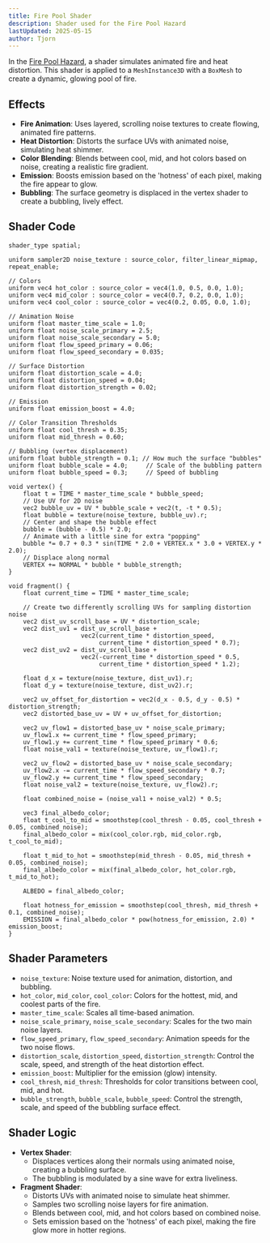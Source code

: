 ```yaml
---
title: Fire Pool Shader
description: Shader used for the Fire Pool Hazard
lastUpdated: 2025-05-15
author: Tjorn
---
```


In the [Fire Pool Hazard](/fowl-play/gameplay/combat/hazards/fire-pool), a shader simulates animated fire and heat distortion. This shader is applied to a `MeshInstance3D` with a `BoxMesh` to create a dynamic, glowing pool of fire.

## Effects

- **Fire Animation**: Uses layered, scrolling noise textures to create flowing, animated fire patterns.
- **Heat Distortion**: Distorts the surface UVs with animated noise, simulating heat shimmer.
- **Color Blending**: Blends between cool, mid, and hot colors based on noise, creating a realistic fire gradient.
- **Emission**: Boosts emission based on the 'hotness' of each pixel, making the fire appear to glow.
- **Bubbling**: The surface geometry is displaced in the vertex shader to create a bubbling, lively effect.

## Shader Code

```gdshader
shader_type spatial;

uniform sampler2D noise_texture : source_color, filter_linear_mipmap, repeat_enable;

// Colors
uniform vec4 hot_color : source_color = vec4(1.0, 0.5, 0.0, 1.0);
uniform vec4 mid_color : source_color = vec4(0.7, 0.2, 0.0, 1.0);
uniform vec4 cool_color : source_color = vec4(0.2, 0.05, 0.0, 1.0);

// Animation Noise
uniform float master_time_scale = 1.0;
uniform float noise_scale_primary = 2.5;
uniform float noise_scale_secondary = 5.0;
uniform float flow_speed_primary = 0.06;
uniform float flow_speed_secondary = 0.035;

// Surface Distortion
uniform float distortion_scale = 4.0;
uniform float distortion_speed = 0.04;
uniform float distortion_strength = 0.02;

// Emission
uniform float emission_boost = 4.0;

// Color Transition Thresholds
uniform float cool_thresh = 0.35;
uniform float mid_thresh = 0.60;

// Bubbling (vertex displacement)
uniform float bubble_strength = 0.1; // How much the surface "bubbles"
uniform float bubble_scale = 4.0;     // Scale of the bubbling pattern
uniform float bubble_speed = 0.3;     // Speed of bubbling

void vertex() {
    float t = TIME * master_time_scale * bubble_speed;
    // Use UV for 2D noise
    vec2 bubble_uv = UV * bubble_scale + vec2(t, -t * 0.5);
    float bubble = texture(noise_texture, bubble_uv).r;
    // Center and shape the bubble effect
    bubble = (bubble - 0.5) * 2.0;
    // Animate with a little sine for extra "popping"
    bubble *= 0.7 + 0.3 * sin(TIME * 2.0 + VERTEX.x * 3.0 + VERTEX.y * 2.0);
    // Displace along normal
    VERTEX += NORMAL * bubble * bubble_strength;
}

void fragment() {
    float current_time = TIME * master_time_scale;

    // Create two differently scrolling UVs for sampling distortion noise
    vec2 dist_uv_scroll_base = UV * distortion_scale;
    vec2 dist_uv1 = dist_uv_scroll_base +
                    vec2(current_time * distortion_speed,
                         current_time * distortion_speed * 0.7);
    vec2 dist_uv2 = dist_uv_scroll_base +
                    vec2(-current_time * distortion_speed * 0.5,
                         current_time * distortion_speed * 1.2);

    float d_x = texture(noise_texture, dist_uv1).r;
    float d_y = texture(noise_texture, dist_uv2).r;

    vec2 uv_offset_for_distortion = vec2(d_x - 0.5, d_y - 0.5) * distortion_strength;
    vec2 distorted_base_uv = UV + uv_offset_for_distortion;

    vec2 uv_flow1 = distorted_base_uv * noise_scale_primary;
    uv_flow1.x += current_time * flow_speed_primary;
    uv_flow1.y += current_time * flow_speed_primary * 0.6;
    float noise_val1 = texture(noise_texture, uv_flow1).r;

    vec2 uv_flow2 = distorted_base_uv * noise_scale_secondary;
    uv_flow2.x -= current_time * flow_speed_secondary * 0.7;
    uv_flow2.y += current_time * flow_speed_secondary;
    float noise_val2 = texture(noise_texture, uv_flow2).r;

    float combined_noise = (noise_val1 + noise_val2) * 0.5;

    vec3 final_albedo_color;
    float t_cool_to_mid = smoothstep(cool_thresh - 0.05, cool_thresh + 0.05, combined_noise);
    final_albedo_color = mix(cool_color.rgb, mid_color.rgb, t_cool_to_mid);

    float t_mid_to_hot = smoothstep(mid_thresh - 0.05, mid_thresh + 0.05, combined_noise);
    final_albedo_color = mix(final_albedo_color, hot_color.rgb, t_mid_to_hot);

    ALBEDO = final_albedo_color;

    float hotness_for_emission = smoothstep(cool_thresh, mid_thresh + 0.1, combined_noise);
    EMISSION = final_albedo_color * pow(hotness_for_emission, 2.0) * emission_boost;
}
```

## Shader Parameters

- `noise_texture`: Noise texture used for animation, distortion, and bubbling.
- `hot_color`, `mid_color`, `cool_color`: Colors for the hottest, mid, and coolest parts of the fire.
- `master_time_scale`: Scales all time-based animation.
- `noise_scale_primary`, `noise_scale_secondary`: Scales for the two main noise layers.
- `flow_speed_primary`, `flow_speed_secondary`: Animation speeds for the two noise flows.
- `distortion_scale`, `distortion_speed`, `distortion_strength`: Control the scale, speed, and strength of the heat distortion effect.
- `emission_boost`: Multiplier for the emission (glow) intensity.
- `cool_thresh`, `mid_thresh`: Thresholds for color transitions between cool, mid, and hot.
- `bubble_strength`, `bubble_scale`, `bubble_speed`: Control the strength, scale, and speed of the bubbling surface effect.

## Shader Logic

- **Vertex Shader**:
  - Displaces vertices along their normals using animated noise, creating a bubbling surface.
  - The bubbling is modulated by a sine wave for extra liveliness.
- **Fragment Shader**:
  - Distorts UVs with animated noise to simulate heat shimmer.
  - Samples two scrolling noise layers for fire animation.
  - Blends between cool, mid, and hot colors based on combined noise.
  - Sets emission based on the 'hotness' of each pixel, making the fire glow more in hotter regions.
